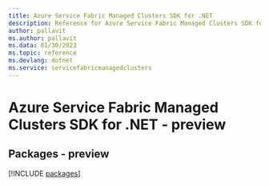 ```yaml
---
title: Azure Service Fabric Managed Clusters SDK for .NET
description: Reference for Azure Service Fabric Managed Clusters SDK for .NET
author: pallavit
ms.author: pallavit
ms.data: 01/30/2023
ms.topic: reference
ms.devlang: dotnet
ms.service: servicefabricmanagedclusters
---
```

# Azure Service Fabric Managed Clusters SDK for .NET - preview
## Packages - preview
[!INCLUDE [packages](service-fabric-managed-clusters-index.md)]